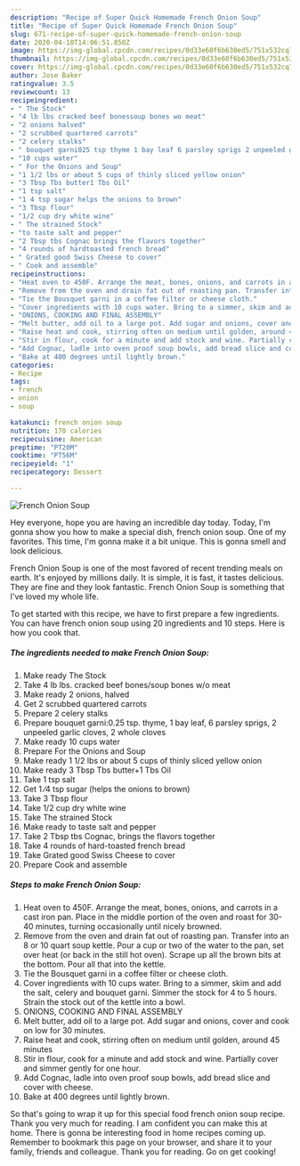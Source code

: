 ```yaml
---
description: "Recipe of Super Quick Homemade French Onion Soup"
title: "Recipe of Super Quick Homemade French Onion Soup"
slug: 671-recipe-of-super-quick-homemade-french-onion-soup
date: 2020-04-10T14:06:51.850Z
image: https://img-global.cpcdn.com/recipes/0d33e60f6b630ed5/751x532cq70/french-onion-soup-recipe-main-photo.jpg
thumbnail: https://img-global.cpcdn.com/recipes/0d33e60f6b630ed5/751x532cq70/french-onion-soup-recipe-main-photo.jpg
cover: https://img-global.cpcdn.com/recipes/0d33e60f6b630ed5/751x532cq70/french-onion-soup-recipe-main-photo.jpg
author: Jose Baker
ratingvalue: 3.5
reviewcount: 13
recipeingredient:
- " The Stock"
- "4 lb lbs cracked beef bonessoup bones wo meat"
- "2 onions halved"
- "2 scrubbed quartered carrots"
- "2 celery stalks"
- " bouquet garni025 tsp thyme 1 bay leaf 6 parsley sprigs 2 unpeeled garlic cloves 2 whole cloves"
- "10 cups water"
- " For the Onions and Soup"
- "1 1/2 lbs or about 5 cups of thinly sliced yellow onion"
- "3 Tbsp Tbs butter1 Tbs Oil"
- "1 tsp salt"
- "1 4 tsp sugar helps the onions to brown"
- "3 Tbsp flour"
- "1/2 cup dry white wine"
- " The strained Stock"
- "to taste salt and pepper"
- "2 Tbsp tbs Cognac brings the flavors together"
- "4 rounds of hardtoasted french bread"
- " Grated good Swiss Cheese to cover"
- " Cook and assemble"
recipeinstructions:
- "Heat oven to 450F. Arrange the meat, bones, onions, and carrots in a cast iron pan. Place in the middle portion of the oven and roast for 30-40 minutes, turning occasionally until nicely browned."
- "Remove from the oven and drain fat out of roasting pan. Transfer into an 8 or 10 quart soup kettle. Pour a cup or two of the water to the pan, set over heat (or back in the still hot oven). Scrape up all the brown bits at the bottom. Pour all that into the kettle."
- "Tie the Bousquet garni in a coffee filter or cheese cloth."
- "Cover ingredients with 10 cups water. Bring to a simmer, skim and add the salt, celery and bouquet garni. Simmer the stock for 4 to 5 hours. Strain the stock out of the kettle into a bowl."
- "ONIONS, COOKING AND FINAL ASSEMBLY"
- "Melt butter, add oil to a large pot. Add sugar and onions, cover and cook on low for 30 minutes."
- "Raise heat and cook, stirring often on medium until golden, around 45 minutes"
- "Stir in flour, cook for a minute and add stock and wine. Partially cover and simmer gently for one hour."
- "Add Cognac, ladle into oven proof soup bowls, add bread slice and cover with cheese."
- "Bake at 400 degrees until lightly brown."
categories:
- Recipe
tags:
- french
- onion
- soup

katakunci: french onion soup 
nutrition: 170 calories
recipecuisine: American
preptime: "PT20M"
cooktime: "PT56M"
recipeyield: "1"
recipecategory: Dessert

---
```



![French Onion Soup](https://img-global.cpcdn.com/recipes/0d33e60f6b630ed5/751x532cq70/french-onion-soup-recipe-main-photo.jpg)

Hey everyone, hope you are having an incredible day today. Today, I'm gonna show you how to make a special dish, french onion soup. One of my favorites. This time, I'm gonna make it a bit unique. This is gonna smell and look delicious.



French Onion Soup is one of the most favored of recent trending meals on earth. It's enjoyed by millions daily. It is simple, it is fast, it tastes delicious. They are fine and they look fantastic. French Onion Soup is something that I've loved my whole life.


To get started with this recipe, we have to first prepare a few ingredients. You can have french onion soup using 20 ingredients and 10 steps. Here is how you cook that.

<!--inarticleads1-->

##### The ingredients needed to make French Onion Soup:

1. Make ready  The Stock
1. Take 4 lb lbs. cracked beef bones/soup bones w/o meat
1. Make ready 2 onions, halved
1. Get 2 scrubbed quartered carrots
1. Prepare 2 celery stalks
1. Prepare  bouquet garni:0.25 tsp. thyme, 1 bay leaf, 6 parsley sprigs, 2 unpeeled garlic cloves, 2 whole cloves
1. Make ready 10 cups water
1. Prepare  For the Onions and Soup
1. Make ready 1 1/2 lbs or about 5 cups of thinly sliced yellow onion
1. Make ready 3 Tbsp Tbs butter+1 Tbs Oil
1. Take 1 tsp salt
1. Get 1 ⁄4 tsp sugar (helps the onions to brown)
1. Take 3 Tbsp flour
1. Take 1/2 cup dry white wine
1. Take  The strained Stock
1. Make ready to taste salt and pepper
1. Take 2 Tbsp tbs Cognac, brings the flavors together
1. Take 4 rounds of hard-toasted french bread
1. Take  Grated good Swiss Cheese to cover
1. Prepare  Cook and assemble




<!--inarticleads2-->

##### Steps to make French Onion Soup:

1. Heat oven to 450F. Arrange the meat, bones, onions, and carrots in a cast iron pan. Place in the middle portion of the oven and roast for 30-40 minutes, turning occasionally until nicely browned.
1. Remove from the oven and drain fat out of roasting pan. Transfer into an 8 or 10 quart soup kettle. Pour a cup or two of the water to the pan, set over heat (or back in the still hot oven). Scrape up all the brown bits at the bottom. Pour all that into the kettle.
1. Tie the Bousquet garni in a coffee filter or cheese cloth.
1. Cover ingredients with 10 cups water. Bring to a simmer, skim and add the salt, celery and bouquet garni. Simmer the stock for 4 to 5 hours. Strain the stock out of the kettle into a bowl.
1. ONIONS, COOKING AND FINAL ASSEMBLY
1. Melt butter, add oil to a large pot. Add sugar and onions, cover and cook on low for 30 minutes.
1. Raise heat and cook, stirring often on medium until golden, around 45 minutes
1. Stir in flour, cook for a minute and add stock and wine. Partially cover and simmer gently for one hour.
1. Add Cognac, ladle into oven proof soup bowls, add bread slice and cover with cheese.
1. Bake at 400 degrees until lightly brown.




So that's going to wrap it up for this special food french onion soup recipe. Thank you very much for reading. I am confident you can make this at home. There is gonna be interesting food in home recipes coming up. Remember to bookmark this page on your browser, and share it to your family, friends and colleague. Thank you for reading. Go on get cooking!
